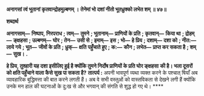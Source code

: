 **अनागसां त्वं भूतानां कृतवान्द्रोहमुल्बणम् ।** **तेनेमां भो दशां नीतो भूतध्रुक्को लभेत शम् ॥ ४७॥** 

**शब्दार्थ** 

**अनागसाम्—** **निष्पाप, निरपराध** **; त्वम्—** **तुमने** **; भूतानाम्—** **प्राणियों के प्रति** **; कृतवान्—** **किया था** **; द्रोहम्—** **ङ्क्षहसा** **; उल्बणम्—** **घोर** **; तेन—** **उसी से** **; इमाम्—** **इस** **; भो—** **हे प्रिय** **; दशाम्—** **दशा को** **; नीत:—** **लाये गये** **; भूत—** **जीवों के प्रति** **; ध्रुक्—** **क्षति** **पहुँचाते हुए** **; क:—** **कौन** **; लभेत—** **प्राप्त कर सकता है** **; शम्—** **सुख।** **.** 

**हे प्रिय, तुश्हारी यह दशा इसीलिए हुई है क्योंकि तुमने निर्दोष प्राणियों के प्रति घोर ङ्क्षहसा** **की है। भला दूसरों को क्षति पहुँचाने वाला कैसे सुख पा सकता है?** **तात्पर्य :** अपनी भावपूर्ण व्यथा व्यक्त करने के पश्चात् षियाँ अब व्यावहारिक बुद्धिमत्ता की बात करने लगती हैं। अब वे सभी वस्तुओं को वास्तविकता से देखने लगी हैं क्योंकि उनके मन हाल की घटनाओं के दु:ख से और भगवान् की संगति से शुद्ध हो गए थे। **** 